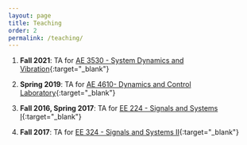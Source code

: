 ```yaml
---
layout: page
title: Teaching
order: 2
permalink: /teaching/
---
```



1. **Fall 2021**: TA for [AE 3530 - System Dynamics and Vibration](https://ae.gatech.edu/sites/default/files/images/syll-ae3530.pdf){:target="_blank"}

1. **Spring 2019**: TA for [AE 4610- Dynamics and Control Laboratory](https://ae.gatech.edu/sites/default/files/images/syll-ae4610.pdf){:target="_blank"}

1. **Fall 2016, Spring 2017**:  TA for [EE 224 - Signals and Systems I](https://catalog.iastate.edu/search/?P=E%20E%20224){:target="_blank"}

1. **Fall 2017**:  TA for [EE 324 - Signals and Systems II](https://catalog.iastate.edu/search/?P=E%20E%20324){:target="_blank"}

